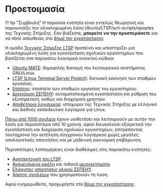 # Προετοιμασία

!!! tip "Συμβουλή"
    Η παρούσα ενότητα είναι εντελώς θεωρητική και παρουσιάζει την ολοκληρωμένη
    λύση Ubuntu/LTSP/sch-scripts/epoptes της Τεχνικής Στήριξης. Εάν βιάζεστε,
    **μπορείτε να την προσπεράσετε** και να πάτε απευθείας στο [βήμα της
    εγκατάστασης](installation.md)

Η ομάδα [Τεχνικής Στήριξης LTSP](https://el.ltsp.org/) προτείνει και
υποστηρίζει μια ολοκληρωμένη λύση για εγκατάσταση σχολικών εργαστηρίων που
βασίζεται στα παρακάτω λογισμικά ανοικτού κώδικα:

- [Ubuntu MATE](https://ubuntu-mate.org): δημοφιλής διανομή του λειτουργικού
  συστήματος GNU/Linux.
- [LTSP (Linux Terminal Server Project)](https://ltsp.org): δικτυακή εκκίνηση
  των σταθμών εργασίας.
- [Επόπτης](https://epoptes.org): εποπτεία των σταθμών εργασίας του εργαστηρίου.
- [Διαχείριση ΣΕΠΕΗΥ](../glossary/index.md#sch-scripts): αυτοματοποιημένη
  εγκατάσταση και ρύθμιση του εξυπηρετητή, καθώς και διαχείριση χρηστών.
- [Αποθετήρια λογισμικού](../ubuntu/software.md): ιστοχώροι της Τεχνικής
  Στήριξης με ελληνικό και διεθνές εκπαιδευτικό λογισμικό για Linux.

[Πάνω από 1000 σχολεία](map.md) έχουν υιοθετήσει και λειτουργούν με αυτήν την
λύση για περισσότερα από 10 χρόνια, αφού διευκολύνει εξαιρετικά την εγκατάσταση
και διαχείριση σχολικών εργαστηρίων, επιτρέποντας ταυτόχρονα την εκτέλεση
σύγχρονου λογισμικού χωρίς μεγάλες υπολογιστικές απαιτήσεις και με μηδενική
οικονομική επιβάρυνση.

Περισσότερες λεπτομέρειες είναι διαθέσιμες στις παρακάτω ενότητες:

- [Αρχιτεκτονική του LTSP](architecture.md).
- [Αναμενόμενα οφέλη](advantages.md) και πιθανά
  [μειονεκτήματα](disadvantages.md).
- [Ελάχιστες απαιτήσεις υλικού ΣΕΠΕΗΥ](requirements.md).
- [Χάρτης σχολείων](map.md) που χρησιμοποιούν τη λύση.

Αφού ενημερωθείτε, προχωρήστε στο [βήμα της εγκατάστασης](installation.md).
